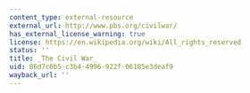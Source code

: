 ```yaml
---
content_type: external-resource
external_url: http://www.pbs.org/civilwar/
has_external_license_warning: true
license: https://en.wikipedia.org/wiki/All_rights_reserved
status: ''
title: _The Civil War_
uid: 86d7c6b5-c3b4-4996-922f-06185e3deaf9
wayback_url: ''
---
```

